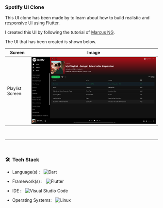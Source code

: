 ### Spotify UI Clone

This UI clone has been made by to learn about how to build realistic and responsive UI using Flutter.

I created this UI by following the tutorial of [Marcus NG](https://www.youtube.com/watch?v=HJ1AlSrgZVQ).

The UI that has been created is shown below.

| Screen | Image |
| ------ | ----- |
| Playlist Screen | <img src='readme_assets/spotify_ui_clone.png'/> |

<br>
<hr>
<br>

### **🛠 &nbsp;Tech Stack**

- Language(s) : &nbsp;
  ![Dart](https://img.shields.io/badge/-Dart-333333?style=flat&logo=Dart&logoColor=007ACC) 

- Framework(s) : &nbsp;
  ![Flutter](https://img.shields.io/badge/-Flutter-333333?style=flat&logo=Flutter&logoColor=007ACC)

- IDE : &nbsp;
  ![Visual Studio Code](https://img.shields.io/badge/-Visual%20Studio%20Code-333333?style=flat&logo=visual-studio-code&logoColor=007ACC)

- Operating Systems: &nbsp;
  ![Linux](https://img.shields.io/badge/-Linux-333333?style=flat&logo=linux)